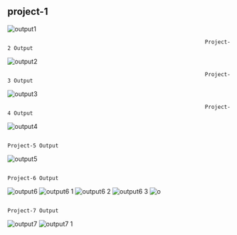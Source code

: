  ## project-1                                                                
![output1](https://user-images.githubusercontent.com/113013930/224553315-59651492-3ed6-4f15-8b3e-2e98c82f1f3e.png)

                                                                  Project-2 Output
![output2](https://user-images.githubusercontent.com/113013930/224554126-12250c9d-c161-4589-9d54-3416a5f80a49.png)

                                                                  Project-3 Output
![output3](https://user-images.githubusercontent.com/113013930/224554296-5413e806-45a3-41ff-8b37-20a1ce9d04ed.png)

                                                                  Project-4 Output
![output4](https://user-images.githubusercontent.com/113013930/224554886-084237a3-1793-4c00-9059-feafe3484fb3.png)

                                                                   Project-5 Output
![output5](https://user-images.githubusercontent.com/113013930/224554911-8f4ac135-7d2c-437a-a5b4-516750782904.png)

                                                                   Project-6 Output
![output6](https://user-images.githubusercontent.com/113013930/224554938-7802ceaf-6810-4e73-941c-7c70d84a0ab0.png)
![output6 1](https://user-images.githubusercontent.com/113013930/224556098-307ebb6d-4238-4bc4-b61b-d2b7a488abea.png)
![output6 2](https://user-images.githubusercontent.com/113013930/224556112-51c7b4cc-2b1b-4f66-b551-3204f7a4b2d7.png)
![output6 3](https://user-images.githubusercontent.com/113013930/224556120-88030fff-2599-4181-9298-e33cc31b9dad.png)
![o](https://user-images.githubusercontent.com/113013930/224556127-e6cf65c0-0caa-4fb1-afdb-d619bdad7a8f.png)

                                                                   Project-7 Output
![output7](https://user-images.githubusercontent.com/113013930/224554959-e14d29bc-f060-45e1-ad33-83393bb01b0a.png)
![output7 1](https://user-images.githubusercontent.com/113013930/224556135-0f8949d3-6d3c-4c68-ac94-bb72949f2dab.png)

